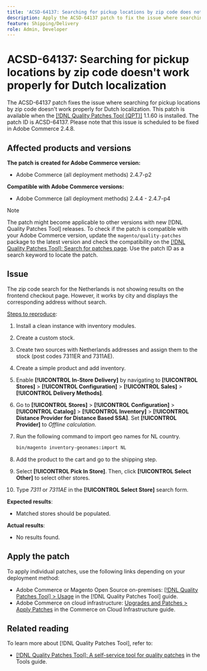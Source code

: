 ```yaml
---
title: 'ACSD-64137: Searching for pickup locations by zip code does not work properly for Dutch localization'
description: Apply the ACSD-64137 patch to fix the issue where searching for pickup locations by zip code does not work properly for Dutch localization.
feature: Shipping/Delivery
role: Admin, Developer
---
```


# ACSD-64137: Searching for pickup locations by zip code doesn't work properly for Dutch localization

The ACSD-64137 patch fixes the issue where searching for pickup locations by zip code doesn't work properly for Dutch localization. This patch is available when the [[!DNL Quality Patches Tool (QPT)]](/help/tools/quality-patches-tool/quality-patches-tool-to-self-serve-quality-patches.md) 1.1.60 is installed. The patch ID is ACSD-64137. Please note that this issue is scheduled to be fixed in Adobe Commerce 2.4.8.

## Affected products and versions

**The patch is created for Adobe Commerce version:**

* Adobe Commerce (all deployment methods) 2.4.7-p2

**Compatible with Adobe Commerce versions:**

* Adobe Commerce (all deployment methods) 2.4.4 - 2.4.7-p4

>[!NOTE]
>
>The patch might become applicable to other versions with new [!DNL Quality Patches Tool] releases. To check if the patch is compatible with your Adobe Commerce version, update the `magento/quality-patches` package to the latest version and check the compatibility on the [[!DNL Quality Patches Tool]: Search for patches page](https://experienceleague.adobe.com/tools/commerce-quality-patches/index.html). Use the patch ID as a search keyword to locate the patch.

## Issue

The zip code search for the Netherlands is not showing results on the frontend checkout page. However, it works by city and displays the corresponding address without search.

<u>Steps to reproduce</u>:

1. Install a clean instance with inventory modules.
1. Create a custom stock.
1. Create two sources with Netherlands addresses and assign them to the stock (post codes 7311ER and 7311AE).
1. Create a simple product and add inventory.
1. Enable **[!UICONTROL In-Store Delivery]** by navigating to **[!UICONTROL Stores]** > **[!UICONTROL Configuration]** > **[!UICONTROL Sales]** > **[!UICONTROL Delivery Methods]**.
1. Go to **[!UICONTROL Stores]** > **[!UICONTROL Configuration]** > **[!UICONTROL Catalog]** > **[!UICONTROL Inventory]** > **[!UICONTROL Distance Provider for Distance Based SSA]**. Set **[!UICONTROL Provider]** to *Offline calculation*.
1. Run the following command to import geo names for NL country.

    ```bash
    bin/magento inventory-geonames:import NL
    ```

1. Add the product to the cart and go to the shipping step.
1. Select **[!UICONTROL Pick In Store]**. Then, click **[!UICONTROL Select Other]** to select other stores.
1. Type *7311* or *7311AE* in the **[!UICONTROL Select Store]** search form.


**Expected results**: 

* Matched stores should be populated.

**Actual results**:

* No results found.

## Apply the patch

To apply individual patches, use the following links depending on your deployment method:

* Adobe Commerce or Magento Open Source on-premises: [[!DNL Quality Patches Tool] > Usage](/help/tools/quality-patches-tool/usage.md) in the [!DNL Quality Patches Tool] guide.
* Adobe Commerce on cloud infrastructure: [Upgrades and Patches > Apply Patches](https://experienceleague.adobe.com/docs/commerce-cloud-service/user-guide/develop/upgrade/apply-patches.html) in the Commerce on Cloud Infrastructure guide.


## Related reading

To learn more about [!DNL Quality Patches Tool], refer to:

* [[!DNL Quality Patches Tool]: A self-service tool for quality patches](/help/tools/quality-patches-tool/quality-patches-tool-to-self-serve-quality-patches.md) in the Tools guide.
